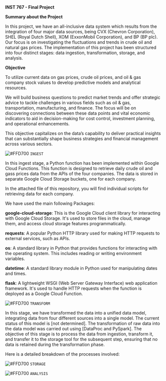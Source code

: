 **INST 767 - Final Project**

**Summary about the Project**


In this project, we have an all-inclusive data system which results from the integration of four major data sources, being CVX (Chevron Corporation), SHEL (Royal Dutch Shell), XOM (ExxonMobil Corporation), and BP (BP plc). Our focus is on investigating the fluctuations and trends in crude oil and natural gas prices.
The implementation of this project has been structured into four distinct stages: data ingestion, transformation, storage, and analysis.











**Objective**

To utilize current data on gas prices, crude oil prices, and oil & gas company stock values to develop predictive models and analytical resources. 

We will build business questions to predict market trends and offer strategic advice to tackle challenges in various fields such as oil & gas, transportation, manufacturing, and finance. The focus will be on discovering connections between these data points and vital economic indicators to aid in decision-making for cost control, investment planning, and operational enhancements.

This objective capitalizes on the data’s capability to deliver practical insights that can substantially shape business strategies and financial management across various sectors.
















![#FFD700](https://via.placeholder.com/15/FFD700/000000?text=+)
`INGEST` 

In this ingest stage, a Python function has been implemented within Google Cloud Functions. This function is designed to retrieve daily crude oil and gass prices data from the APIs of the four companies. The data is stored in separate Google Cloud Storage buckets, one for each company.

In the attached file of this repository, you will find individual scripts for retrieving data for each company.

We have used the main following Packages: 

**google-cloud-storage**: This is the Google Cloud client library for interacting with Google Cloud Storage. It's used to store files in the cloud, manage them, and access cloud storage features programmatically.

**requests**: A popular Python HTTP library used for making HTTP requests to external services, such as APIs.

**os**: A standard library in Python that provides functions for interacting with the operating system. This includes reading or writing environment variables.

**datetime**: A standard library module in Python used for manipulating dates and times.

**flask**: A lightweight WSGI (Web Server Gateway Interface) web application framework. It's used to handle HTTP requests when the function is deployed as a Google Cloud Function.














![#FFD700](https://via.placeholder.com/15/FFD700/000000?text=+)
`TRANSFORM`

In this stage, we have transformed the data into a unified data model, integrating data from four different sources into a single model. The current status of this model is [not determined]. The transformation of raw data into the data model was carried out using [DataProc and PySpark]. The objective of this stage is to process the data from ingestion, transform it, and transfer it to the storage tool for the subsequent step, ensuring that no data is retained during the transformation phase.

Here is a detailed breakdown of the processes involved:




![#FFD700](https://via.placeholder.com/15/FFD700/000000?text=+)
`STORAGE `






![#FFD700](https://via.placeholder.com/15/FFD700/000000?text=+)
`ANALYSIS`




 

